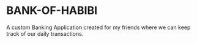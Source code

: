 # BANK-OF-HABIBI
A custom Banking Application created for my friends where we can keep track of our daily transactions.
